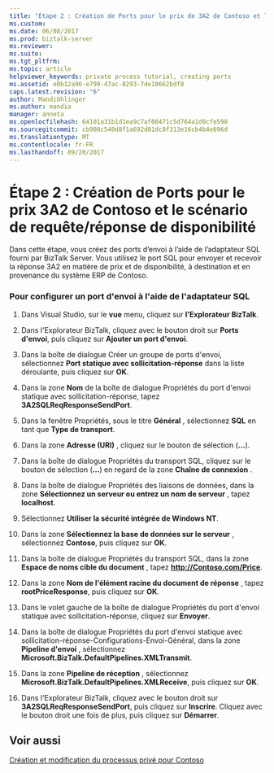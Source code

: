 ```yaml
---
title: "Étape 2 : Création de Ports pour le prix de 3A2 de Contoso et le scénario de requête-réponse de disponibilité à l’aide de l’Explorateur BizTalk | Documents Microsoft"
ms.custom: 
ms.date: 06/08/2017
ms.prod: biztalk-server
ms.reviewer: 
ms.suite: 
ms.tgt_pltfrm: 
ms.topic: article
helpviewer_keywords: private process tutorial, creating ports
ms.assetid: e0b12a96-e799-47ac-8293-7de10662bdf0
caps.latest.revision: "6"
author: MandiOhlinger
ms.author: mandia
manager: anneta
ms.openlocfilehash: 64101a31b1d1ea9c7af00471c5d764a1d8cfe598
ms.sourcegitcommit: cb908c540d8f1a692d01dc8f313e16cb4b4e696d
ms.translationtype: MT
ms.contentlocale: fr-FR
ms.lasthandoff: 09/20/2017
---
```

# <a name="step-2-creating-ports-for-the-contoso-3a2-price-and-availability-queryresponse-scenario"></a>Étape 2 : Création de Ports pour le prix 3A2 de Contoso et le scénario de requête/réponse de disponibilité
Dans cette étape, vous créez des ports d’envoi à l’aide de l’adaptateur SQL fourni par BizTalk Server. Vous utilisez le port SQL pour envoyer et recevoir la réponse 3A2 en matière de prix et de disponibilité, à destination et en provenance du système ERP de Contoso.  
  
### <a name="to-configure-a-send-port-using-the-sql-adapter"></a>Pour configurer un port d'envoi à l'aide de l'adaptateur SQL  
  
1.  Dans Visual Studio, sur le **vue** menu, cliquez sur **l’Explorateur BizTalk**.  
  
2.  Dans l'Explorateur BizTalk, cliquez avec le bouton droit sur **Ports d'envoi**, puis cliquez sur **Ajouter un port d'envoi**.  
  
3.  Dans la boîte de dialogue Créer un groupe de ports d'envoi, sélectionnez **Port statique avec sollicitation-réponse** dans la liste déroulante, puis cliquez sur **OK**.  
  
4.  Dans la zone **Nom** de la boîte de dialogue Propriétés du port d'envoi statique avec sollicitation-réponse, tapez **3A2SQLReqResponseSendPort**.  
  
5.  Dans la fenêtre Propriétés, sous le titre **Général** , sélectionnez **SQL** en tant que **Type de transport**.  
  
6.  Dans la zone **Adresse (URI)** , cliquez sur le bouton de sélection (**…**).  
  
7.  Dans la boîte de dialogue Propriétés du transport SQL, cliquez sur le bouton de sélection (**...**) en regard de la zone **Chaîne de connexion** .  
  
8.  Dans la boîte de dialogue Propriétés des liaisons de données, dans la zone **Sélectionnez un serveur ou entrez un nom de serveur** , tapez **localhost**.  
  
9. Sélectionnez **Utiliser la sécurité intégrée de Windows NT**.  
  
10. Dans la zone **Sélectionnez la base de données sur le serveur** , sélectionnez **Contoso**, puis cliquez sur **OK**.  
  
11. Dans la boîte de dialogue Propriétés du transport SQL, dans la zone **Espace de noms cible du document** , tapez **http://Contoso.com/Price**.  
  
12. Dans la zone **Nom de l'élément racine du document de réponse** , tapez **rootPriceResponse**, puis cliquez sur **OK**.  
  
13. Dans le volet gauche de la boîte de dialogue Propriétés du port d'envoi statique avec sollicitation-réponse, cliquez sur **Envoyer**.  
  
14. Dans la boîte de dialogue Propriétés du port d'envoi statique avec sollicitation-réponse-Configurations-Envoi-Général, dans la zone **Pipeline d'envoi** , sélectionnez **Microsoft.BizTalk.DefaultPipelines.XMLTransmit**.  
  
15. Dans la zone **Pipeline de réception** , sélectionnez **Microsoft.BizTalk.DefaultPipelines.XMLReceive**, puis cliquez sur **OK**.  
  
16. Dans l'Explorateur BizTalk, cliquez avec le bouton droit sur **3A2SQLReqResponseSendPort**, puis cliquez sur **Inscrire**. Cliquez avec le bouton droit une fois de plus, puis cliquez sur **Démarrer**.  
  
## <a name="see-also"></a>Voir aussi  
 [Création et modification du processus privé pour Contoso](creating-and-modifying-the-private-process-for-contoso.md)